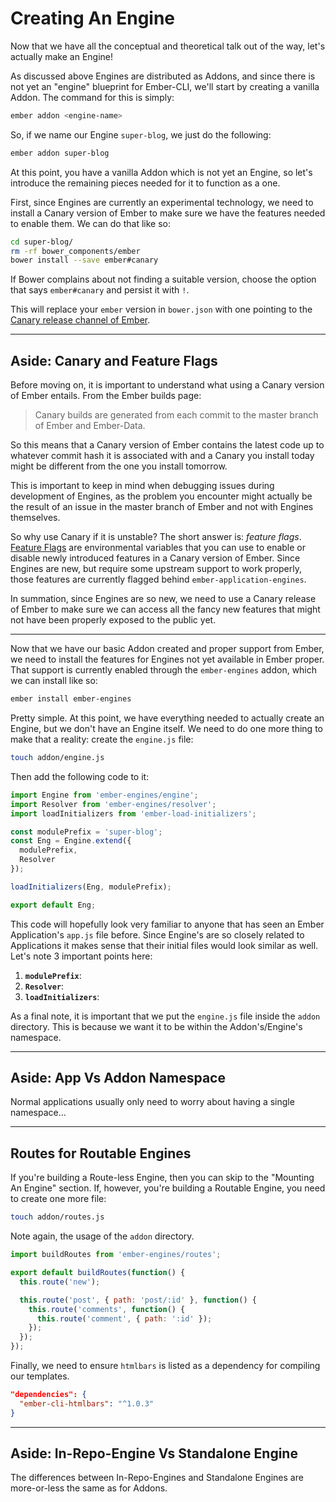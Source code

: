 # Creating An Engine

Now that we have all the conceptual and theoretical talk out of the way, let's actually make an Engine!

As discussed above Engines are distributed as Addons, and since there is not yet an "engine" blueprint for Ember-CLI, we'll start by creating a vanilla Addon. The command for this is simply:

```bash
ember addon <engine-name>
```

So, if we name our Engine `super-blog`, we just do the following:

```bash
ember addon super-blog
```

At this point, you have a vanilla Addon which is not yet an Engine, so let's introduce the remaining pieces needed for it to function as a one.

First, since Engines are currently an experimental technology, we need to install a Canary version of Ember to make sure we have the features needed to enable them. We can do that like so:

```bash
cd super-blog/
rm -rf bower_components/ember
bower install --save ember#canary
```

If Bower complains about not finding a suitable version, choose the option that says `ember#canary` and persist it with `!`.

This will replace your `ember` version in `bower.json` with one pointing to the [Canary release channel of Ember](http://emberjs.com/builds/#/canary).

---

## Aside: Canary and Feature Flags

Before moving on, it is important to understand what using a Canary version of Ember entails. From the Ember builds page:

> Canary builds are generated from each commit to the master branch of Ember and Ember-Data.

So this means that a Canary version of Ember contains the latest code up to whatever commit hash it is associated with and a Canary you install today might be different from the one you install tomorrow.

This is important to keep in mind when debugging issues during development of Engines, as the problem you encounter might actually be the result of an issue in the master branch of Ember and not with Engines themselves.

So why use Canary if it is unstable? The short answer is: _feature flags_. [Feature Flags](https://guides.emberjs.com/v2.5.0/configuring-ember/feature-flags/) are environmental variables that you can use to enable or disable newly introduced features in a Canary version of Ember. Since Engines are new, but require some upstream support to work properly, those features are currently flagged behind `ember-application-engines`.

In summation, since Engines are so new, we need to use a Canary release of Ember to make sure we can access all the fancy new features that might not have been properly exposed to the public yet.

---

Now that we have our basic Addon created and proper support from Ember, we need to install the features for Engines not yet available in Ember proper. That support is currently enabled through the `ember-engines` addon, which we can install like so:

```bash
ember install ember-engines
```

Pretty simple. At this point, we have everything needed to actually create an Engine, but we don't have an Engine itself. We need to do one more thing to make that a reality: create the `engine.js` file:

```bash
touch addon/engine.js
```

Then add the following code to it:

```js
import Engine from 'ember-engines/engine';
import Resolver from 'ember-engines/resolver';
import loadInitializers from 'ember-load-initializers';

const modulePrefix = 'super-blog';
const Eng = Engine.extend({
  modulePrefix,
  Resolver
});

loadInitializers(Eng, modulePrefix);

export default Eng;
```

This code will hopefully look very familiar to anyone that has seen an Ember Application's `app.js` file before. Since Engine's are so closely related to Applications it makes sense that their initial files would look similar as well. Let's note 3 important points here:

1. **`modulePrefix`**:
2. **`Resolver`**:
3. **`loadInitializers`**:

As a final note, it is important that we put the `engine.js` file inside the `addon` directory. This is because we want it to be within the Addon's/Engine's namespace.



---

## Aside: App Vs Addon Namespace

Normal applications usually only need to worry about having a single namespace...

---

## Routes for Routable Engines

If you're building a Route-less Engine, then you can skip to the "Mounting An Engine" section. If, however, you're building a Routable Engine, you need to create one more file:

```bash
touch addon/routes.js
```

Note again, the usage of the `addon` directory.

```js
import buildRoutes from 'ember-engines/routes';

export default buildRoutes(function() {
  this.route('new');

  this.route('post', { path: 'post/:id' }, function() {
    this.route('comments', function() {
      this.route('comment', { path: ':id' });
    });
  });
});
```

Finally, we need to ensure `htmlbars` is listed as a dependency for compiling our templates.

```json
"dependencies": {
  "ember-cli-htmlbars": "^1.0.3"
}
```

---

## Aside: In-Repo-Engine Vs Standalone Engine

The differences between In-Repo-Engines and Standalone Engines are more-or-less the same as for Addons.
